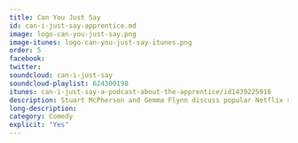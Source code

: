 ```yaml
---
title: Can You Just Say
id: can-i-just-say-apprentice.md
image: logo-can-you-just-say.png
image-itunes: logo-can-you-just-say-itunes.png
order: 5
facebook: 
twitter: 
soundcloud: can-i-just-say
soundcloud-playlist: 624300198
itunes: can-i-just-say-a-podcast-about-the-apprentice/id1439225916
description: Stuart McPherson and Gemma Flynn discuss popular Netflix series You, and popular BBC1 television programme The Apprentice.
long-description: 
category: Comedy
explicit: "Yes"
---
```

